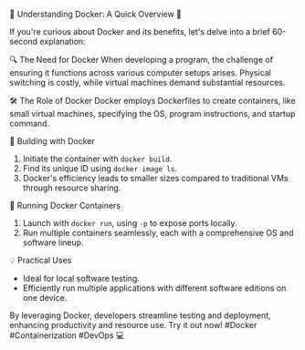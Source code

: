 🚀 Understanding Docker: A Quick Overview 🐳

If you're curious about Docker and its benefits, let's delve into a brief 60-second explanation:

🔍 The Need for Docker
When developing a program, the challenge of ensuring it functions across various computer setups arises. Physical switching is costly, while virtual machines demand substantial resources.

🛠️ The Role of Docker
Docker employs Dockerfiles to create containers, like small virtual machines, specifying the OS, program instructions, and startup command.

🔨 Building with Docker
1. Initiate the container with `docker build`.
2. Find its unique ID using `docker image ls`.
3. Docker's efficiency leads to smaller sizes compared to traditional VMs through resource sharing.

🚀 Running Docker Containers
1. Launch with `docker run`, using `-p` to expose ports locally.
2. Run multiple containers seamlessly, each with a comprehensive OS and software lineup.

💡 Practical Uses
- Ideal for local software testing.
- Efficiently run multiple applications with different software editions on one device.

By leveraging Docker, developers streamline testing and deployment, enhancing productivity and resource use. Try it out now! #Docker #Containerization #DevOps 💻
